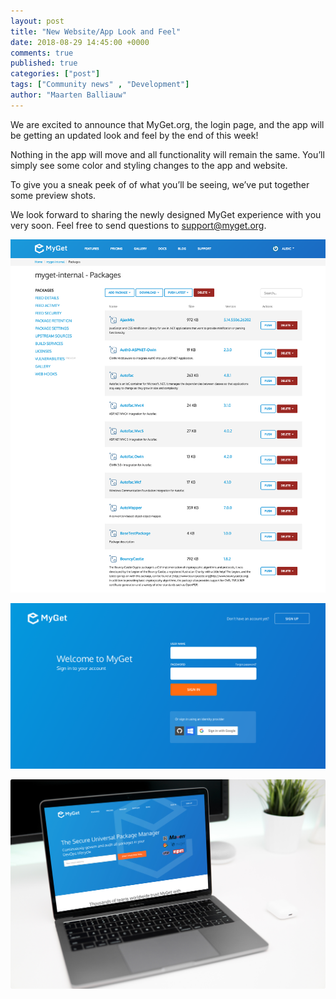 ```yaml
---
layout: post
title: "New Website/App Look and Feel"
date: 2018-08-29 14:45:00 +0000
comments: true
published: true
categories: ["post"]
tags: ["Community news" , "Development"]
author: "Maarten Balliauw"
---
```



We are excited to announce that MyGet.org, the login page, and the app will be getting an updated look and feel by the end of this week! 

Nothing in the app will move and all functionality will remain the same. You’ll simply see some color and styling changes to the app and website.

To give you a sneak peek of of what you’ll be seeing, we’ve put together some preview shots.

We look forward to sharing the newly designed MyGet experience with you very soon. Feel free to send questions to [support@myget.org](mailto:support@myget.org). 

![Packages](/images/2018/packages.png)

![Sign In](/images/2018/sign-in.png)

![Macbook Close View](/images/2018/macbook-close-view.png)


